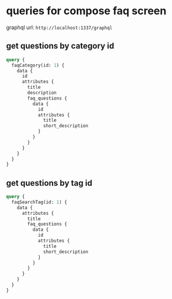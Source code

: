 # queries for compose faq screen

graphql url: `http://localhost:1337/graphql`

## get questions by category id

```graphql
query {
  faqCategory(id: 1) {
    data {
      id
      attributes {
        title
        description
        faq_questions {
          data {
            id
            attributes {
              title
              short_description
            }
          }
        }
      }
    }
  }
}
```

## get questions by tag id

```graphql
query {
  faqSearchTag(id: 1) {
    data {
      attributes {
        title
        faq_questions {
          data {
            id
            attributes {
              title
              short_description
            }
          }
        }
      }
    }
  }
}
```

